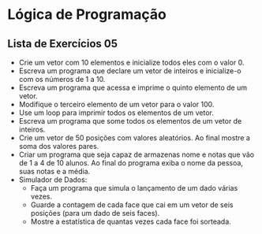 # Lógica de Programação
## Lista de Exercícios 05

* Crie um vetor com 10 elementos e inicialize todos eles com o valor 0.
* Escreva um programa que declare um vetor de inteiros e inicialize-o com os números de 1 a 10.
* Escreva um programa que acessa e imprime o quinto elemento de um vetor.
* Modifique o terceiro elemento de um vetor para o valor 100.
* Use um loop para imprimir todos os elementos de um vetor.
* Escreva um programa que some todos os elementos de um vetor de inteiros.
* Crie um vetor de 50 posições com valores aleatórios. Ao final mostre a soma dos valores pares.
* Criar um programa que seja capaz de armazenas nome e notas que vão de 1 a 4 de 10 alunos. Ao final do programa exiba o nome da pessoa, suas notas e a média.
* Simulador de Dados:
    * Faça um programa que simula o lançamento de um dado várias vezes.
    * Guarde a contagem de cada face que cai em um vetor de seis posições (para um dado de seis faces).
    * Mostre a estatística de quantas vezes cada face foi sorteada.